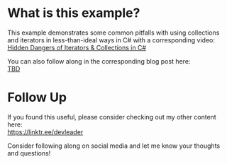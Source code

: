 # What is this example?
This example demonstrates some common pitfalls with using collections and iterators in less-than-ideal ways in C# with a corresponding video:    
[Hidden Dangers of Iterators & Collections in C#](https://www.youtube.com/watch?v=0s_VMhZSOwQ)

You can also follow along in the corresponding blog post here:    
[TBD](https://www.devleader.ca/)

# Follow Up
If you found this useful, please consider checking out my other content here:    
https://linktr.ee/devleader

Consider following along on social media and let me know your thoughts and questions!
